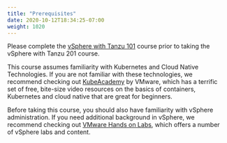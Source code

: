 ```yaml
---
title: "Prerequisites"
date: 2020-10-12T18:34:25-07:00
weight: 1020
---
```


Please complete the [vSphere with Tanzu 101](https://modernapps.ninja/course/vspheretanzu101_vt7301/) course
prior to taking the vSphere with Tanzu 201 course. 

This course assumes familiarity with Kubernetes and Cloud Native
Technologies. If you are not familiar with these technologies, we
recommend checking out [KubeAcademy](https://kube.academy/) by VMware,
which has a terrific set of free, bite-size video resources on the
basics of containers, Kubernetes and cloud native that are great for
beginners.

Before taking this course, you should also have familiarity with vSphere
administration. If you need additional background in vSphere, we
recommend checking out [VMware Hands on Labs](https://hol.vmware.com),
which offers a number of vSphere labs and content.
